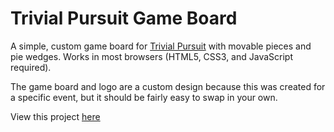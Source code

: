 Trivial Pursuit Game Board
==========================

A simple, custom game board for <a href="http://en.wikipedia.org/wiki/Trivial_Pursuit">Trivial Pursuit</a> with movable pieces and pie wedges. Works in most browsers (HTML5, CSS3, and JavaScript required).

The game board and logo are a custom design because this was created for a specific event, but it should be fairly easy to swap in your own.

View this project <a href="http://teknolai.github.io/trivialpursuit/">here</a>

